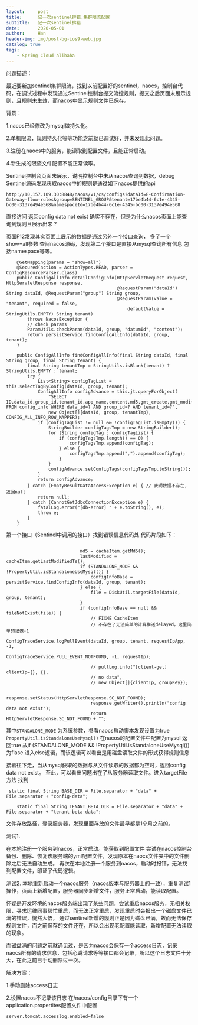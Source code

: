 ```yaml
---
layout:     post
title:      记一次sentinel排错,集群限流配置
subtitle:   记一次sentinel排错
date:       2020-05-01
author:     Han
header-img: img/post-bg-ios9-web.jpg
catalog: true
tags:
    - Spring Cloud alibaba
---
```


问题描述：

最近要新加sentinel集群限流，找到以前配置好的sentinel，naocs，控制台代码，在调试过程中发现通过Sentinel控制台提交流控规则，提交之后页面未展示规则，且规则未生效，而nacos中显示规则文件已保存。

背景：

1.nacos已经修改为mysql做持久化。

2.单机限流，规则持久化等等功能之前就已调试好，并未发现此问题。

3.注册在naocs中的服务，能读取到配置文件，且能正常启动。

4.新生成的限流文件配置不能正常读取。

Sentinel控制台页面未展示，说明控制台中未从nacos查询到数据，debug Sentinel源码发现获取nacos中的规则是通过如下nacos提供的api
```
http://10.157.109.30:8848/nacos/v1/cs/configs?dataId=E-Confirmation-Gateway-flow-rules&group=SENTINEL_GROUP&tenant=17be4b44-6c1e-4345-bc00-3137e494e568&namespaceId=17be4b44-6c1e-4345-bc00-3137e494e568

```
直接访问 返回config data not exist 确实不存在，但是为什么nacos页面上能查询到规则且展示出来？

页面F12发现其实页面上展示的数据是通过另外一个接口查询， 多了一个show=all参数
查阅nacos源码，发现第二个接口是直接从mysql查询所有信息 包括namespace等等。
```
    @GetMapping(params = "show=all")
    @Secured(action = ActionTypes.READ, parser = ConfigResourceParser.class)
    public ConfigAllInfo detailConfigInfo(HttpServletRequest request, HttpServletResponse response,
                                          @RequestParam("dataId") String dataId, @RequestParam("group") String group,
                                          @RequestParam(value = "tenant", required = false,
                                              defaultValue = StringUtils.EMPTY) String tenant)
        throws NacosException {
        // check params
        ParamUtils.checkParam(dataId, group, "datumId", "content");
        return persistService.findConfigAllInfo(dataId, group, tenant);
    }
```

```
    public ConfigAllInfo findConfigAllInfo(final String dataId, final String group, final String tenant) {
        final String tenantTmp = StringUtils.isBlank(tenant) ? StringUtils.EMPTY : tenant;
        try {
            List<String> configTagList = this.selectTagByConfig(dataId, group, tenant);
            ConfigAllInfo configAdvance = this.jt.queryForObject(
                "SELECT ID,data_id,group_id,tenant_id,app_name,content,md5,gmt_create,gmt_modified,src_user,src_ip,c_desc,c_use,effect,type,c_schema FROM config_info WHERE data_id=? AND group_id=? AND tenant_id=?",
                new Object[]{dataId, group, tenantTmp}, CONFIG_ALL_INFO_ROW_MAPPER);
            if (configTagList != null && !configTagList.isEmpty()) {
                StringBuilder configTagsTmp = new StringBuilder();
                for (String configTag : configTagList) {
                    if (configTagsTmp.length() == 0) {
                        configTagsTmp.append(configTag);
                    } else {
                        configTagsTmp.append(",").append(configTag);
                    }
                }
                configAdvance.setConfigTags(configTagsTmp.toString());
            }
            return configAdvance;
        } catch (EmptyResultDataAccessException e) { // 表明数据不存在, 返回null
            return null;
        } catch (CannotGetJdbcConnectionException e) {
            fatalLog.error("[db-error] " + e.toString(), e);
            throw e;
        }
    }
```

第一个接口（Sentinel中调用的接口）找到错误信息代码处 代码片段如下：

```

                            md5 = cacheItem.getMd5();
                            lastModified = cacheItem.getLastModifiedTs();
                            if (STANDALONE_MODE && !PropertyUtil.isStandaloneUseMysql()) {
                                configInfoBase = persistService.findConfigInfo(dataId, group, tenant);
                            } else {
                                file = DiskUtil.targetFile(dataId, group, tenant);
                            }
                            if (configInfoBase == null && fileNotExist(file)) {
                                // FIXME CacheItem
                                // 不存在了无法简单的计算推送delayed，这里简单的记做-1
                                ConfigTraceService.logPullEvent(dataId, group, tenant, requestIpApp, -1,
                                    ConfigTraceService.PULL_EVENT_NOTFOUND, -1, requestIp);

                                // pullLog.info("[client-get] clientIp={}, {},
                                // no data",
                                // new Object[]{clientIp, groupKey});

                                response.setStatus(HttpServletResponse.SC_NOT_FOUND);
                                response.getWriter().println("config data not exist");
                                return HttpServletResponse.SC_NOT_FOUND + "";
```

其中`STANDALONE_MODE` 为系统参数，参看naocs启动脚本发现设置为true 
`PropertyUtil.isStandaloneUseMysql()`  在nacos的配置文件中配置为mysql 返回true 
故if (STANDALONE_MODE && !PropertyUtil.isStandaloneUseMysql()) 为flase 进入else逻辑，而该逻辑可以看出是用磁盘读取文件的形式获得规则信息

接着往下走，当从mysql获取的数据与从文件读取的数据都为空时，返回config data not exist。
至此，可以看出问题出在了从服务器读取文件。进入targetFile方法
找到
```
 static final String BASE_DIR = File.separator + "data" + File.separator + "config-data";
```
```
    static final String TENANT_BETA_DIR = File.separator + "data" + File.separator + "tenant-beta-data";
```
文件存放路径，登录服务器，发现里面存放的文件最早都是1个月之前的。

测试1.

在本地注册一个服务到nacos，正常启动。能获取到配置文件
尝试在nacos控制台备份、删除、恢复该服务端的yml配置文件，发现原本在naocs文件夹中的文件删除之后无法自动生成。
再次在本地注册一个服务到nacos，启动时报错，无法找到配置文件，印证了代码逻辑。

测试2.
本地重新启动一个nacos服务（nacos版本与服务器上的一致），重复测试1操作，页面上新增配置，服务器同步新增文件，服务正常启动，能读取配置。

怀疑是开发环境的nacos服务端出现了某些问题，尝试重启nacos服务，无相关权限，寻求运维同事帮忙重启，而无法正常重启，发现重启时会报出一个磁盘文件已满的错误，恍然大悟，
通过sentinel新增的规则正是因为磁盘已满，故而无法保存规则文件，而之前保存的文件还在，所以会出现老配置能读取，新增配置无法读取的现象。

而磁盘满的问题之前就遇见过，是因为nacos会保存一个access日志，记录naocs所有的请求信息，包括心跳请求等等接口都会记录，所以这个日志文件十分大，在此之前已手动删除过一次。

解决方案：

1.手动删除access日志

2.设置nacos不记录该日志
在/nacos/config目录下有一个application.propertites配置文件中配置
```
server.tomcat.accesslog.enabled=false
```
